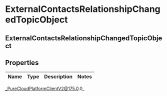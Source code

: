 # ExternalContactsRelationshipChangedTopicObject

## ExternalContactsRelationshipChangedTopicObject

## Properties

|Name | Type | Description | Notes|
|------------ | ------------- | ------------- | -------------|



_PureCloudPlatformClientV2@175.0.0_
